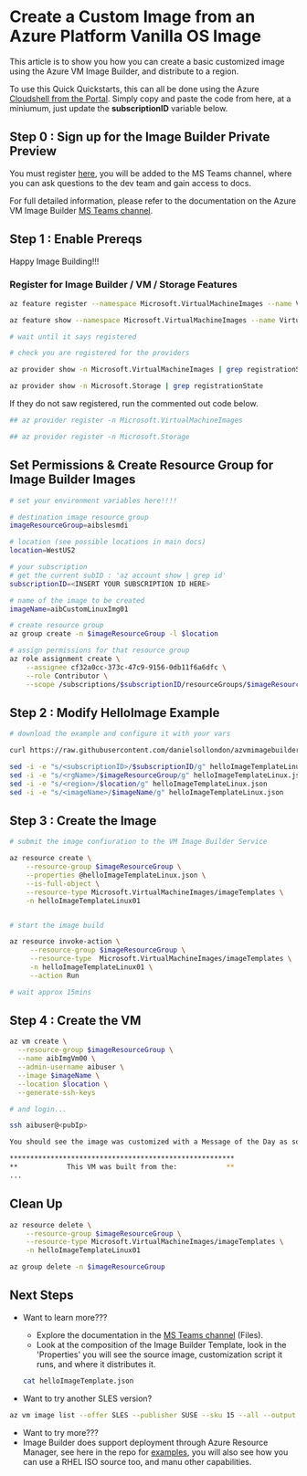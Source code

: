 # Create a Custom Image from an Azure Platform Vanilla OS Image

This article is to show you how you can create a basic customized image using the Azure VM Image Builder, and distribute to a region.

To use this Quick Quickstarts, this can all be done using the Azure [Cloudshell from the Portal](https://azure.microsoft.com/en-us/features/cloud-shell/). Simply copy and paste the code from here, at a miniumum, just update the **subscriptionID** variable below.

## Step 0 : Sign up for the Image Builder Private Preview

You must register [here](https://forms.office.com/Pages/ResponsePage.aspx?id=v4j5cvGGr0GRqy180BHbR4Mz2uUjMSlGsl9SsCqVlc5UNUFCRDRRTjFJSDJJQTcwWks1UFBGTU8yRi4u), you will be added to the MS Teams channel, where you can ask questions to the dev team and gain access to docs.

For full detailed information, please refer to the documentation on the Azure VM Image Builder [MS Teams channel](https://teams.microsoft.com/l/channel/19%3a03e8b2922c5b44eaaaf3d0c7cd1ff448%40thread.skype/General?groupId=a82ee7e2-b2cc-49e6-967d-54da8319979d&tenantId=72f988bf-86f1-41af-91ab-2d7cd011db47).

## Step 1 : Enable Prereqs

Happy Image Building!!!

### Register for Image Builder / VM / Storage Features
```bash
az feature register --namespace Microsoft.VirtualMachineImages --name VirtualMachineTemplatePreview

az feature show --namespace Microsoft.VirtualMachineImages --name VirtualMachineTemplatePreview | grep state

# wait until it says registered

# check you are registered for the providers

az provider show -n Microsoft.VirtualMachineImages | grep registrationState

az provider show -n Microsoft.Storage | grep registrationState
```

If they do not saw registered, run the commented out code below.
```bash
## az provider register -n Microsoft.VirtualMachineImages

## az provider register -n Microsoft.Storage
```

## Set Permissions & Create Resource Group for Image Builder Images

```bash
# set your environment variables here!!!!

# destination image resource group
imageResourceGroup=aibslesmdi

# location (see possible locations in main docs)
location=WestUS2

# your subscription
# get the current subID : 'az account show | grep id'
subscriptionID=<INSERT YOUR SUBSCRIPTION ID HERE>

# name of the image to be created
imageName=aibCustomLinuxImg01

# create resource group
az group create -n $imageResourceGroup -l $location

# assign permissions for that resource group
az role assignment create \
    --assignee cf32a0cc-373c-47c9-9156-0db11f6a6dfc \
    --role Contributor \
    --scope /subscriptions/$subscriptionID/resourceGroups/$imageResourceGroup

```

## Step 2 : Modify HelloImage Example

```bash
# download the example and configure it with your vars

curl https://raw.githubusercontent.com/danielsollondon/azvmimagebuilder/master/quickquickstarts/0_Creating_a_Custom_Linux_Managed_Image/helloImageTemplateLinux.json -o helloImageTemplateLinux.json

sed -i -e "s/<subscriptionID>/$subscriptionID/g" helloImageTemplateLinux.json
sed -i -e "s/<rgName>/$imageResourceGroup/g" helloImageTemplateLinux.json
sed -i -e "s/<region>/$location/g" helloImageTemplateLinux.json
sed -i -e "s/<imageName>/$imageName/g" helloImageTemplateLinux.json

```

## Step 3 : Create the Image

```bash
# submit the image confiuration to the VM Image Builder Service

az resource create \
    --resource-group $imageResourceGroup \
    --properties @helloImageTemplateLinux.json \
    --is-full-object \
    --resource-type Microsoft.VirtualMachineImages/imageTemplates \
    -n helloImageTemplateLinux01


# start the image build

az resource invoke-action \
     --resource-group $imageResourceGroup \
     --resource-type  Microsoft.VirtualMachineImages/imageTemplates \
     -n helloImageTemplateLinux01 \
     --action Run 

# wait approx 15mins
```


## Step 4 : Create the VM

```bash
az vm create \
  --resource-group $imageResourceGroup \
  --name aibImgVm00 \
  --admin-username aibuser \
  --image $imageName \
  --location $location \
  --generate-ssh-keys

# and login...

ssh aibuser@<pubIp>

You should see the image was customized with a Message of the Day as soon as your SSH connection is established!

*******************************************************
**            This VM was built from the:            **
...

```

## Clean Up
```bash
az resource delete \
    --resource-group $imageResourceGroup \
    --resource-type Microsoft.VirtualMachineImages/imageTemplates \
    -n helloImageTemplateLinux01

az group delete -n $imageResourceGroup
```

## Next Steps
* Want to learn more???
    * Explore the documentation in the [MS Teams channel](https://teams.microsoft.com/l/channel/19%3a03e8b2922c5b44eaaaf3d0c7cd1ff448%40thread.skype/General?groupId=a82ee7e2-b2cc-49e6-967d-54da8319979d&tenantId=72f988bf-86f1-41af-91ab-2d7cd011db47) (Files).
    * Look at the composition of the Image Builder Template, look in the 'Properties' you will see the source image, customization script it runs, and where it distributes it.

    ```bash
    cat helloImageTemplate.json
    ```

* Want to try another SLES version?
```bash
az vm image list --offer SLES --publisher SUSE --sku 15 --all --output table
```
* Want to try more???
* Image Builder does support deployment through Azure Resource Manager, see here in the repo for [examples](https://github.com/danielsollondon/azvmimagebuilder/tree/master/armTemplates), you will also see how you can use a RHEL ISO source too, and manu other capabilities.
